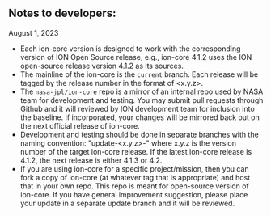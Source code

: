 ## Notes to developers:

August 1, 2023

* Each ion-core version is designed to work with the corresponding version of ION Open Source release, e.g., ion-core 4.1.2 uses the ION open-source release version 4.1.2 as its sources.
* The mainline of the ion-core is the `current` branch. Each release will be tagged by the release number in the format of <x.y.z>.
* The `nasa-jpl/ion-core` repo is a mirror of an internal repo used by NASA team for development and testing. You may submit pull requests through Github and it will reviewed by ION development team for inclusion into the baseline. If incorporated, your changes will be mirrored back out on the next official release of ion-core.
* Development and testing should be done in separate branches with the naming convention: "update-<x.y.z>-<contributor-name-and-description>" where x.y.z is the version number of the target ion-core release. If the latest ion-core release is 4.1.2, the next release is either 4.1.3 or 4.2.
* If you are using ion-core for a specific project/mission, then you can fork a copy of ion-core (at whatever tag that is appropriate) and host that in your own repo. This repo is meant for open-source version of ion-core. If you have general improvement suggestion, please place your update in a separate update branch and it will be reviewed.
